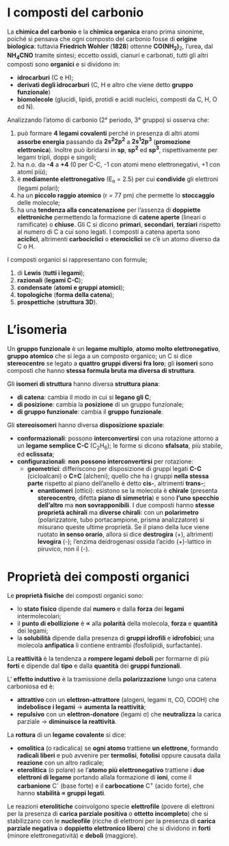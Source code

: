 # I composti del carbonio
La **chimica del carbonio** e la **chimica organica** erano prima sinonime, poiché si pensava che ogni composto del carbonio fosse di **origine biologica**: tuttavia **Friedrich Wohler** (**1828**) ottenne **CO(NH<sub>2</sub>)**<sub>2</sub>, l’urea, dal **NH<sub>4</sub>CNO** tramite sintesi; eccetto ossidi, cianuri e carbonati, tutti gli altri composti sono **organici** e si dividono in:

- **idrocarburi** (C e H);
- **derivati degli idrocarburi** (C, H e altro che viene detto **gruppo funzionale**)
- **biomolecole** (glucidi, lipidi, protidi e acidi nucleici, composti da C, H, O ed N).

Analizzando l’atomo di carbonio (2° periodo, 3° gruppo) si osserva che:
1. può formare **4 legami covalenti** perché in presenza di altri atomi **assorbe energia** passando da **2s<sup>2</sup>2p<sup>2</sup>** a **2s<sup>1</sup>2p<sup>3</sup>** (**promozione elettronica**). Inoltre può ibridarsi in **sp**, **sp<sup>2</sup>** ed **sp<sup>3</sup>**, rispettivamente per legami tripli, doppi e singoli;
2. ha n.o. da **\-4** a **+4** (0 per C-C, -1 con atomi meno elettronegativi, +1 con atomi più);
3. è **mediamente elettronegativo** (E<sub>n</sub> = 2.5) per cui **condivide** gli elettroni (legami polari);
4. ha un **piccolo raggio atomico** (r = 77 pm) che permette lo **stoccaggio** delle molecole;
5. ha una **tendenza alla concatenazione** per l’assenza di **doppiette elettroniche** permettendo la formazione di **catene aperte** (lineari o ramificate) o **chiuse**. Gli C si dicono **primari**, **secondari**, **terziari** rispetto al numero di C a cui sono legati. I composti a catena aperta sono **aciclici**, altrimenti **carbociclici** o **eterociclici** se c’è un atomo diverso da C o H.

I composti organici si rappresentano con formule;
1. di **Lewis** (**tutti i legami**);
2. **razionali** (**legami C-C**);
3. **condensate** (**atomi e gruppi atomici**);
4. **topologiche** (**forma della catena**);
5. **prospettiche** (**struttura 3D**).

# L’isomeria
Un **gruppo funzionale** è un **legame multiplo**, **atomo molto elettronegativo**, **gruppo atomico** che si lega a un composto organico; un C si dice **stereocentro** se legato a **quattro gruppi diversi fra loro**; gli **isomeri** sono composti che hanno **stessa formula bruta ma diversa di struttura**.

Gli **isomeri di struttura** hanno diversa **struttura piana**:
- **di catena**: cambia il modo in cui si **legano gli C**;
- **di posizione**: cambia la **posizione** di un gruppo funzionale;
- **di gruppo funzionale**: cambia il **gruppo funzionale**.

Gli **stereoisomeri** hanno diversa **disposizione spaziale**:
- **conformazionali**: possono **interconvertirsi** con una rotazione attorno a un **legame semplice C-C** (C<sub>2</sub>H<sub>6</sub>); le forme si dicono **sfalsata**, più stabile, ed **eclissata**;
- **configurazionali**: **non possono interconvertirsi** per rotazione:
	- **geometrici**: differiscono per disposizione di gruppi legati **C-C** (cicloalcani) o **C=C** (alcheni); quello che ha i gruppi **nella stessa parte** rispetto al piano dell’anello è detto **cis-**, altrimenti **trans-**;
	  - **enantiomeri** (ottici): esistono se la molecola è **chirale** (presenta **stereocentro**, difetta **piano di simmetria**) e sono **l’uno specchio dell’altro** ma **non sovrapponibili**. I due composti hanno **stesse proprietà achirali** ma **diverse chirali**: con un **polarimetro** (polarizzatore, tubo portacampione, prisma analizzatore) si misurano queste ultime proprietà. Se il piano della luce viene ruotato **in senso orario**, allora si dice **destrogira** (+), altrimenti **levogira** (-); l’enzima deidrogenasi ossida l’acido (+)-lattico in piruvico, non il (-).
# Proprietà dei composti organici
Le **proprietà fisiche** dei composti organici sono:
- lo **stato fisico** dipende dal **numero** e dalla **forza** dei **legami** intermolecolari;
- il **punto di ebollizione** è **∝** alla **polarità** della molecola, **forza** e **quantità** dei legami;
- la **solubilità** dipende dalla presenza di **gruppi idrofili** e **idrofobici**; una molecola **anfipatica** li contiene entrambi (fosfolipidi, surfactante).

La **reattività** è la tendenza a **rompere legami deboli** per formarne di più **forti** e dipende dal **tipo** e dalla **quantità** dei **gruppi funzionali**.

L’ **effetto induttivo** è la tramissione della **polarizzazione** lungo una catena carboniosa ed è:
- **attrattivo** con un **elettron-attrattore** (alogeni, legami π, CO, COOH) che **indebolisce i legami** → **aumenta la reattività**;
- **repulsivo** con un **elettron-donatore** (legami σ) che **neutralizza** la carica parziale → **diminuisce la reattività**.

La **rottura** di un **legame covalente** si dice:
- **omolitica** (o radicalica) se **ogni atomo** trattiene **un elettrone**, formando **radicali liberi** e può avvenire per **termolisi**, **fotolisi** oppure causata dalla **reazione** con un altro radicale;
- **eterolitica** (o polare) se l’**atomo più elettronegativo** trattiene i **due elettroni di legame** portando allala formazione di **ioni**, come il **carbanione** C<sup>-</sup> (base forte) e il **carbocatione** C<sup>+</sup> (acido forte), che hanno **stabilità ∝ gruppi legati**.

Le reazioni **eterolitiche** coinvolgono specie **elettrofile** (povere di elettroni per la presenza di **carica parziale positiva** o **ottetto incompleto**) che si stabilizzano con le **nucleofile** (ricche di elettroni per la presenza di **carica parziale negativa** o **doppietto elettronico libero**) che si dividono in **forti** (minore elettronegatività) e **deboli** (maggiore).